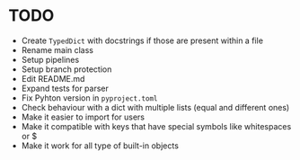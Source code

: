 # TODO

- Create `TypedDict` with docstrings if those are present within a file
- Rename main class
- Setup pipelines
- Setup branch protection
- Edit README.md
- Expand tests for parser
- Fix Pyhton version in `pyproject.toml`
- Check behaviour with a dict with multiple lists (equal and different ones)
- Make it easier to import for users
- Make it compatible with keys that have special symbols like whitespaces or $
- Make it work for all type of built-in objects